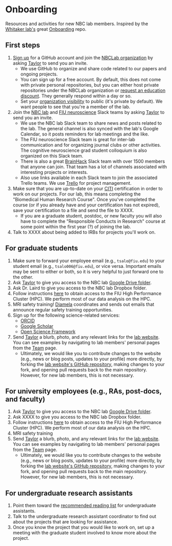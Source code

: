# Onboarding
Resources and activities for new NBC lab members. Inspired by the [Whitaker lab's](https://github.com/WhitakerLab) great [Onboarding](https://github.com/WhitakerLab/Onboarding) repo.

## First steps
1. [Sign up](https://github.com/join?source=header-home) for a GitHub account and join the [NBCLab organization](https://github.com/NBCLab) by asking [Taylor](mailto:tsalo006@fiu.edu) to send you an invite.
    - We use GitHub to organize and share code related to our papers and ongoing projects.
    - You can sign up for a free account. By default, this does not come with private personal repositories, but you can either host private repositories under the NBCLab organization or [request an education discount](https://help.github.com/articles/applying-for-an-academic-research-discount/). They generally respond within a day or so.
    - Set your [organization visibility](https://github.com/orgs/NBCLab/people) to public (it's private by default). We want people to see that you're a member of the lab.
2. Join the [NBC lab](https://neuroinformaticslab.slack.com) and [FIU neuroscience](https://fiuneuro.slack.com) Slack teams by asking [Taylor](mailto:tsalo006@fiu.edu) to send you an invite.
    - We use the NBC lab Slack team to share news and posts related to the lab. The general channel is also synced with the lab's Google Calendar, so it posts reminders for lab meetings and the like.
    - The FIU neuroscience Slack team is great for inter-lab communication and for organizing journal clubs or other activities. The cognitive neuroscience grad student colloquium is also organized on this Slack team.
    - There is also a great [BrainHack](https://brainhack-slack-invite.herokuapp.com) Slack team with over 1500 members that anyone can join. That team has a lot of channels associated with interesting projects or interests.
    - Also use links available in each Slack team to join the associated Trello teams. We use [Trello](https://trello.com) for project management.
3. Make sure that you are up-to-date on your [CITI](https://about.citiprogram.org/en/homepage/) certification in order to work on our projects. For our lab, this means completing the "Biomedical Human Research Course". Once you've completed the course (or if you already have and your certification has not expired), save your certification to a file and send the file to XXXX.
    - If you are a graduate student, postdoc, or new faculty you will also have to complete the "Responsible Conducts in Research" course at some point within the first year (?) of joining the lab.
4. Talk to XXXX about being added to IRBs for projects you'll work on.

## For graduate students
1. Make sure to forward your employee email (e.g., `tsalo@fiu.edu`) to your student email (e.g., `tsalo006@fiu.edu`), or vice versa. Important emails may be sent to either or both, so it is very helpful to just forward one to the other.
2. Ask [Taylor](mailto:tsalo006@fiu.edu) to give you access to the NBC lab [Google Drive folder](https://drive.google.com/drive/u/0/folders/0B543K-QXbp21WERUMkc5SVhjODg).
3. Ask Dr. Laird to give you access to the NBC lab Dropbox folder.
4. Follow instructions [here](http://ircc.fiu.edu/accounts/) to obtain access to the FIU High Performance Cluster (HPC). We perform most of our data analysis on the HPC.
5. MRI safety training! [Diamela](mailto:darencib@fiu.edu) coordinates and sends out emails that announce regular safety training opportunities.
6. Sign up for the following science-related services:
    - [ORCID](https://orcid.org)
    - [Google Scholar](https://scholar.google.com)
    - [Open Science Framework](https://osf.io)
6. Send [Taylor](mailto:tsalo006@fiu.edu) a blurb, photo, and any relevant links for the [lab website](https://nbclab.github.io). You can see examples by navigating to lab members' personal pages from the [Team](https://nbclab.github.io/team/) page.
    - Ultimately, we would like you to contribute changes to the website (e.g., news or blog posts, updates to your profile) more directly, by forking the [lab website's GitHub repository](https://github.com/NBCLab/NBCLab.github.io), making changes to your fork, and opening pull requests back to the main repository. However, for new lab members, this is not necessary.

## For university employees (e.g., RAs, post-docs, and faculty)
1. Ask [Taylor](mailto:tsalo006@fiu.edu) to give you access to the NBC lab [Google Drive folder](https://drive.google.com/drive/u/0/folders/0B543K-QXbp21WERUMkc5SVhjODg).
2. Ask XXXX to give you access to the NBC lab Dropbox folder.
3. Follow instructions [here](http://ircc.fiu.edu/accounts/) to obtain access to the FIU High Performance Cluster (HPC). We perform most of our data analysis on the HPC.
4. MRI safety training
5. Send [Taylor](mailto:tsalo006@fiu.edu) a blurb, photo, and any relevant links for the [lab website](https://nbclab.github.io). You can see examples by navigating to lab members' personal pages from the [Team](https://nbclab.github.io/team/) page.
    - Ultimately, we would like you to contribute changes to the website (e.g., news or blog posts, updates to your profile) more directly, by forking the [lab website's GitHub repository](https://github.com/NBCLab/NBCLab.github.io), making changes to your fork, and opening pull requests back to the main repository. However, for new lab members, this is not necessary.

## For undergraduate research assistants
1. Point them toward the [recommended reading list](http://google.com) for undergraduate assistants.
2. Talk to the undergraduate research assistant coordinator to find out about the projects that are looking for assistance.
3. Once you know the project that you would like to work on, set up a meeting with the graduate student involved to know more about the project.
